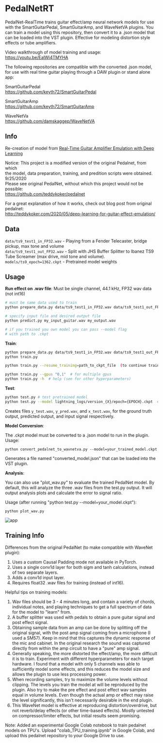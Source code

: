 # PedalNetRT

PedalNet-RealTime trains guitar effect/amp neural network models for 
use with the SmartGuitarPedal, SmartGuitarAmp, and WaveNetVA plugins. 
You can train a model using this repository, then convert it to a .json 
model that can be loaded into the VST plugin. Effective for modeling
distortion style effects or tube amplifiers. 

Video walkthrough of model training and usage:
https://youtu.be/EaIWi4TMYHA

The following repositories are compatible with the converted .json model,
for use with real time guitar playing through a DAW plugin or stand alone app:

SmartGuitarPedal<br>
https://github.com/keyth72/SmartGuitarPedal<br>

SmartGuitarAmp<br>
https://github.com/keyth72/SmartGuitarAmp<br>

WaveNetVa<br>
https://github.com/damskaggep/WaveNetVA

## Info
Re-creation of model from [Real-Time Guitar Amplifier Emulation with Deep
Learning](https://www.mdpi.com/2076-3417/10/3/766/htm)

Notice:
This project is a modified version of the original Pedalnet, from which<br>
the model, data preparation, training, and predition scripts were obtained. 9/25/2020<br>
Please see original PedalNet, without which this project would not be possible:<br>
https://github.com/teddykoker/pedalnet

For a great explanation of how it works, check out blog post from original pedalnet:<br>
http://teddykoker.com/2020/05/deep-learning-for-guitar-effect-emulation/


## Data

`data/ts9_test1_in_FP32.wav` - Playing from a Fender Telecaster, bridge pickup, max tone and volume<br>
`data/ts9_test1_out_FP32.wav` - Split with JHS Buffer Splitter to Ibanez TS9 Tube Screamer 
(max drive, mid tone and volume).<br>
`models/ts9_epoch=1362.ckpt` - Pretrained model weights


## Usage

**Run effect on .wav file**:
Must be single channel, 44.1 kHz, FP32 wav data (not int16)
```bash
# must be same data used to train
python prepare_data.py data/ts9_test1_in_FP32.wav data/ts9_test1_out_FP32.wav 

# specify input file and desired output file
python predict.py my_input_guitar.wav my_output.wav 

# if you trained you own model you can pass --model flag
# with path to .ckpt
```

**Train**:
```bash
python prepare_data.py data/ts9_test1_in_FP32.wav data/ts9_test1_out_FP32.wav  # or use your own!
python train.py 

python train.py --resume_training=path_to_ckpt_file  (to continue training from .ckpt file)

python train.py --gpus "0,1"  # for multiple gpus
python train.py -h  # help (see for other hyperparameters)

```

**Test**:
```bash
python test.py # test pretrained model
python test.py --model lightning_logs/version_{X}/epoch={EPOCH}.ckpt  # test trained model
```
Creates files `y_test.wav`, `y_pred.wav`, and `x_test.wav`, for the ground truth
output, predicted output, and input signal respectively.


**Model Conversion**:

The .ckpt model must be converted to a .json model to run in the plugin.
Usage:

	python convert_pedalnet_to_wavnetva.py --model=your_trained_model.ckpt

Generates a file named "converted_model.json" that can be loaded into the VST plugin.

**Analysis**:

You can also use "plot_wav.py" to evaluate the trained PedalNet model. By 
default, this will analyze the three .wav files from the test.py output. It 
will output analysis plots and calculate the error to signal ratio. 

Usage (after running "python test.py --model=your_model.ckpt"):

	python plot_wav.py

![app](https://github.com/keyth72/pedalnet/blob/master/figures/example_plot.png)

## Training Info
Differences from the original PedalNet (to make compatible with WaveNet plugin):
1. Uses a custom Causal Padding mode not available in PyTorch.
2. Uses a single conv1d layer for both sigm and tanh calculations, instead of 
   two separate layers.
3. Adds a conv1d input layer.
4. Requires float32 .wav files for training (instead of int16).

Helpful tips on training models:
1. Wav files should be 3 - 4 minutes long, and contain a variety of
   chords, individual notes, and playing techniques to get a full spectrum
   of data for the model to "learn" from.
2. A buffer splitter was used with pedals to obtain a pure guitar signal
   and post effect signal.
3. Obtaining sample data from an amp can be done by splitting off the original 
   signal, with the post amp signal coming from a microphone (I used a SM57).
   Keep in mind that this captures the dynamic response of the mic and cabinet.
   In the original research the sound was captured directly from within the amp
   circuit to have a "pure" amp signal.
4. Generally speaking, the more distorted the effect/amp, the more difficult it
   is to train. Experiment with different hyperparameters for each target 
   hardware. I found that a model with only 5 channels was able to sufficiently
   model some effects, and this reduces the model size and allows the plugin 
   to use less processing power.
5. When recording samples, try to maximize the volume levels without clipping.
   The levels you train the model at will be reproduced by the plugin. Also try 
   to make the pre effect and post effect wav samples equal in volume levels. 
   Even though the actual amp or effect may raise the level significantly, this isn't 
   necessarily desirable in the end plugin.
6. This WaveNet model is effective at reproducing distortion/overdrive, but 
   not reverb/delay effects (or other time-based effects). Mostly untested on 
   compressor/limiter effects, but initial results seem promising.
   
   
 Note: Added an experimental Google Colab notebook to train pedalnet models on TPU's.
       Upload "colab_TPU_training.ipynb" in Google Colab, and upload this pedalnet
       repository to your Google Drive to use.



